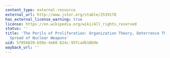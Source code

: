 ```yaml
---
content_type: external-resource
external_url: http://www.jstor.org/stable/2539178
has_external_license_warning: true
license: https://en.wikipedia.org/wiki/All_rights_reserved
status: ''
title: 'The Perils of Proliferation: Organization Theory, Deterrence Theory, and the
  Spread of Nuclear Weapons'
uid: 5f056820-b59e-4e60-824c-93fcadb10b9e
wayback_url: ''
---
```

